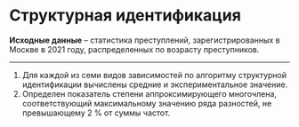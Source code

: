 # **Структурная идентификация**

**Исходные данные** – статистика преступлений, зарегистрированных
в Москве в 2021 году, распределенных по возрасту преступников.

---
1. Для каждой из семи видов зависимостей по алгоритму структурной
идентификации вычислены средние и экспериментальное значение.
2. Определен показатель степени аппроксимирующего многочлена,
соответствующий максимальному значению ряда разностей, не
превышающему 2 % от суммы частот.
